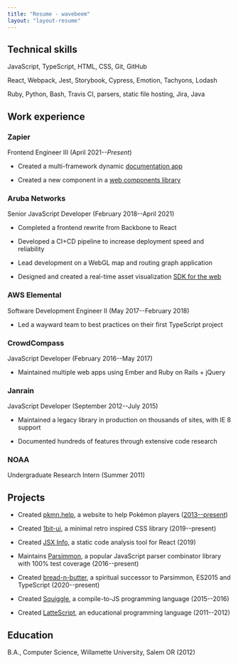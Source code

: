```yaml
---
title: "Resume - wavebeem"
layout: "layout-resume"
---
```


## Technical skills

JavaScript, TypeScript, HTML, CSS, Git, GitHub

React, Webpack, Jest, Storybook, Cypress, Emotion, Tachyons, Lodash

Ruby, Python, Bash, Travis CI, parsers, static file hosting, Jira, Java

## Work experience

### Zapier

Frontend Engineer III (April 2021--_Present_)

- Created a multi-framework dynamic [documentation app](https://zapier.com/partner/embed/app-directory/create)

- Created a new component in a [web components library](https://zapier.com/partner/embed/zap-manager/create)

### Aruba Networks

Senior JavaScript Developer (February 2018--April 2021)

- Completed a frontend rewrite from Backbone to React

- Developed a CI+CD pipeline to increase deployment speed and reliability

- Lead development on a WebGL map and routing graph application

- Designed and created a real-time asset visualization [SDK for the web](https://github.com/arubanetworks/meridian-web-sdk/)

### AWS Elemental

Software Development Engineer II (May 2017--February 2018)

- Led a wayward team to best practices on their first TypeScript project

### CrowdCompass

JavaScript Developer (February 2016--May 2017)

- Maintained multiple web apps using Ember and Ruby on Rails + jQuery

### Janrain

JavaScript Developer (September 2012--July 2015)

- Maintained a legacy library in production on thousands of sites, with IE 8 support

- Documented hundreds of features through extensive code research

### NOAA

Undergraduate Research Intern (Summer 2011)

<!-- - Created a JavaScript weather simulation data visualizer using Google Maps -->

## Projects

- Created [pkmn.help](https://www.pkmn.help), a website to help Pokémon players ([2013--present](https://github.com/wavebeem/pkmn-type-calc))

- Created [1bit-ui](https://www.1bit-ui.com/), a minimal retro inspired CSS library (2019--present)

- Created [JSX Info](https://marketplace.visualstudio.com/items?itemName=wavebeem.vscode-jsx-info), a static code analysis tool for React (2019)

- Maintains [Parsimmon](https://github.com/jneen/parsimmon/), a popular JavaScript parser combinator library with 100% test coverage (2016--present)

- Created [bread-n-butter](https://bnb-wavebeem.netlify.app/), a spiritual successor to Parsimmon, ES2015 and TypeScript (2020--present)

- Created [Squiggle](https://www.squiggle-lang.org/), a compile-to-JS programming language (2015--2016)

<!-- - Created [Screenhive](https://github.com/wavebeem/screenhive), an Electron app for organizing Steam screenshots (2016) -->

<!-- - Co-developed [Algebra Card Clutter](https://www.usatoday.com/story/tech/2013/01/21/algebra-apps-help-kids/1852187/), an educational iPad math game ([2012](https://ipadapptivities.blogspot.com/2012/08/algebra-card-clutter.html)) -->

- Created [LatteScript](https://lattescript.netlify.app), an educational programming language (2011--2012)

<!-- - Created a new tab bar style for [iTerm](https://iterm2.com/) ([2014](https://github.com/gnachman/iTerm2/pull/185)) -->

<!-- https://apps.apple.com/us/app/algebra-card-clutter/id549330499 -->

## Education

B.A., Computer Science, Willamette University, Salem OR (2012)
